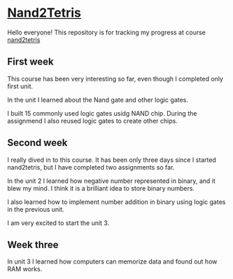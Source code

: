 # [Nand2Tetris](https://www.nand2tetris.org/project02)
Hello everyone!
This repository is for tracking my progress at course [nand2tetris](https://www.coursera.org/learn/build-a-computer/home/welcome)

## First week

This course has been very interesting so far, even though I completed only first unit. 

In the unit I learned about the Nand gate and other logic gates. 

I built 15 commonly used logic gates usidg NAND chip. During the assignmend I also reused logic gates to create other chips.

## Second week
I really dived in to this course. It has been only three days since I started nand2tetris, but I have completed two assignments so far.

In the unit 2 I learned how negative number represented in binary, and it blew my mind. I think it is a brilliant idea to store binary numbers. 

I also learned how to implement number addition in binary using logic gates in the previous unit. 

I am very excited to start the unit 3.

## Week three
In unit 3 I learned how computers can memorize data and found out how RAM works.